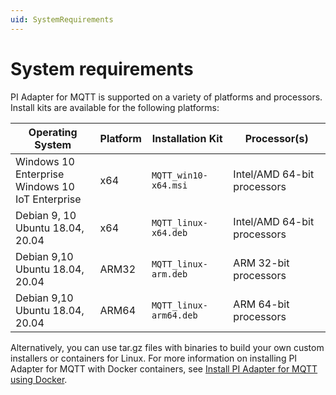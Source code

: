 ```yaml
---
uid: SystemRequirements
---
```


# System requirements

PI Adapter for MQTT is supported on a variety of platforms and processors. Install kits are available for the following platforms:

| Operating System | Platform | Installation Kit | Processor(s) |
|-------------------|-------------|----------------------------------|-------------|
| Windows 10 Enterprise <br>Windows 10 IoT Enterprise | x64 | `MQTT_win10-x64.msi`     | Intel/AMD 64-bit processors |
| Debian 9, 10 <br>Ubuntu 18.04, 20.04 | x64 | `MQTT_linux-x64.deb`     | Intel/AMD 64-bit processors |
| Debian 9,10 <br>Ubuntu 18.04, 20.04 | ARM32 | `MQTT_linux-arm.deb`  | ARM 32-bit processors |
| Debian 9,10 <br>Ubuntu 18.04, 20.04 | ARM64 | `MQTT_linux-arm64.deb`  | ARM 64-bit processors |

Alternatively, you can use tar.gz files with binaries to build your own custom installers or containers for Linux. For more information on installing PI Adapter for MQTT with Docker containers, see [Install PI Adapter for MQTT using Docker](xref:InstallPIAdapterForMQTTUsingDocker).
